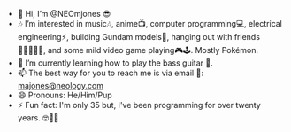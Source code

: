 - 🐶 Hi, I’m @NEOmjones 😎
- 🎶 I’m interested in music🎶, anime📺, computer programming💻, electrical engineering⚡, building Gundam models🤖, hanging out with friends🧑🏻‍🤝‍🧑🏻, and some mild video game playing🎮🕹. Mostly Pokémon.
- 🌱 I’m currently learning how to play the bass guitar 🎸.
- 📫 The best way for you to reach me is via email 📧: majones@neology.com
- 😄 Pronouns: He/Him/Pup
- ⚡ Fun fact: I'm only 35 but, I've been programming for over twenty years. 🤓👨‍🔬
